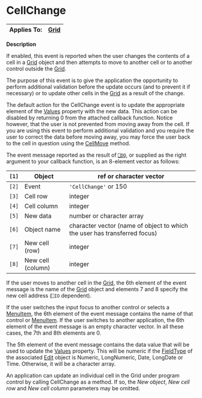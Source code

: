 




<h1 class="heading"><span class="name">CellChange</span></h1>

| Applies To: | [Grid](./grid.md) |
| --- | ---  |


**Description**


If enabled, this event is reported when the user changes the contents of a cell in a [Grid](./grid.md) object and then attempts to move to another cell or to another control outside the [Grid](./grid.md).


The purpose of this event is to give the application the opportunity to perform additional validation before the update occurs (and to prevent it if necessary) or to update other cells in the [Grid](./grid.md) as a result of the change.


The default action for the CellChange event is to update the appropriate element of the [Values](./values.md) property with the new data. This action can be disabled by returning 0 from the attached callback function. Notice however, that the user is not prevented from moving away from the cell. If you are using this event to perform additional validation and you require the user to correct the data before moving away, you may force the user back to the cell in question using the  [CellMove](./cellmove.md) method.




The event message reported as the result of [`⎕DQ`](../../Language/System%20Functions/dq.htm), or supplied as the right argument to your callback function, is an 8-element vector as follows:


| `[1]` | Object | ref or character vector |
| --- | --- | ---  |
| `[2]` | Event | `'CellChange'` or 150 |
| `[3]` | Cell row | integer |
| `[4]` | Cell column | integer |
| `[5]` | New data | number or character array |
| `[6]` | Object name | character vector (name of object to which the user has transferred focus) |
| `[7]` | New cell (row) | integer |
| `[8]` | New cell (column) | integer |



If the user moves to another cell in the [Grid](./grid.md), the 6th element of the event message is the name of the [Grid](./grid.md) object and elements 7 and 8 specify the new cell address (`⎕IO` dependent).


If the user switches the input focus to another control or selects a [MenuItem](./menuitem.md), the 6th element of the event message contains the name of that control or [MenuItem](./menuitem.md). If the user switches to another application, the 6th element of the event message is an empty character vector. In all these cases, the 7th and 8th elements are 0.


The 5th element of the event message contains the data value that will be used to update the [Values](./values.md) property. This will be numeric if the [FieldType](./fieldtype.md) of the associated [Edit](./edit.md) object is Numeric, LongNumeric, Date, LongDate or Time. Otherwise, it will be a character array.


An application can update an individual cell in the Grid under program control by calling CellChange as a method. If so, the *New object*, *New cell row* and *New cell column* parameters may be omitted.


